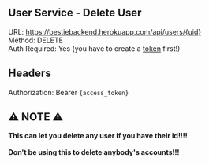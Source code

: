 ## User Service - Delete User

URL: https://bestiebackend.herokuapp.com/api/users/{uid} \
Method: DELETE \
Auth Required: Yes (you have to create a [token](https://github.com/TwigXx1/bestiefy-api/blob/main/auth/create.md) first!) 

## Headers

Authorization: Bearer ```{access_token}```

## ⚠️ NOTE ⚠️

**This can let you delete any user if you have their id!!!!** \
\
**Don't be using this to delete anybody's accounts!!!**
